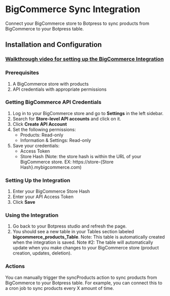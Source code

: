 # BigCommerce Sync Integration

Connect your BigCommerce store to Botpress to sync products from BigCommerce to your Botpress table.

## Installation and Configuration

### **[Walkthrough video for setting up the BigCommerce Integration](https://youtu.be/3Y_WlvMT8AA)** ###


### Prerequisites

1. A BigCommerce store with products
2. API credentials with appropriate permissions

### Getting BigCommerce API Credentials

1. Log in to your BigCommerce store and go to **Settings** in the left sidebar.
2. Search for **Store-level API accounts** and click on it.
3. Click **Create API Account**
4. Set the following permissions:
   - Products: Read-only
   - Information & Settings: Read-only
5. Save your credentials:
   - Access Token
   - Store Hash (Note: the store hash is within the URL of your BigCommerce store. 
     EX: https://store-{Store Hash}.mybigcommerce.com)

### Setting Up the Integration

1. Enter your BigCommerce Store Hash
2. Enter your API Access Token
3. Click **Save**

### Using the Integration

1. Go back to your Botpress studio and refresh the page.
2. You should see a new table in your Tables section labeled **bigcommerce_products_Table**.
Note: This table is automatically created when the integration is saved.
Note #2: The table will automatically update when you make changes to your BigCommerce store (product creation, updates, deletion).

### Actions
You can manually trigger the syncProducts action to sync products from BigCommerce to your Botpress table.
For example, you can connect this to a cron job to sync products every X amount of time.